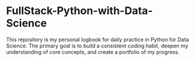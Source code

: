# FullStack-Python-with-Data-Science
This repository is my personal logbook for daily practice in Python for Data Science. The primary goal is to build a consistent coding habit, deepen my understanding of core concepts, and create a portfolio of my progress.
